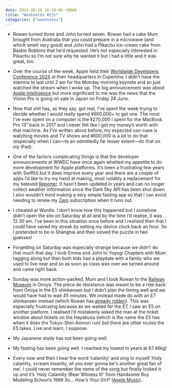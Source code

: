 ```yaml
---
date: 2024-06-18 10:20:00 +0900
title: "Weeknotes #231"
categories: ["weeknotes"]
---
```


- Rowan turned three and John turned seven. Rowan had a cake Mum brought from Australia that you could prepare in a microwave (and which smelt very good) and John had a Pikachu ice-cream cake from Baskin Robbins that he’d requested. He’s not especially interested in Pikachu so I’m not sure why he wanted it but I had a little and it was great, too.

- Over the course of the week, Apple held their [Worldwide Developers Conference 2024](https://www.apple.com/newsroom/2024/06/wwdc24-highlights/) at their headquarters in Cupertino. I didn’t have the stamina to last until 2 am for the Monday morning keynote and so just watched the stream when I woke up. The big announcement was about [Apple Intelligence](https://www.apple.com/newsroom/2024/06/introducing-apple-intelligence-for-iphone-ipad-and-mac/) but more significant to me was the news that the Vision Pro is going on sale in Japan on Friday 24 June.

- Now that shit has, as they say, got real, I’ve spent the week trying to decide whether I would really spend ¥600,000+ to get one. The most I’ve ever spent on a computer is the ¥270,000 I spent for the MacBook Pro 13” back in 2017 and I never felt like I got my money’s worth with that machine. As I’ve written about before, my expected use-case is watching movies and TV shows and ¥600,000 is a lot to do that (especially when I can—to an admittedly far lesser extent—do that on my iPad).

- One of the factors complicating things is that the developer announcements at WWDC have once again whetted my appetite to do more development for Apple platforms. It’s been a frustrating few years with SwiftUI but it does improve every year and there are a couple of apps I’d like to try my hand at making, most notably a replacement for my beloved [Reporter](http://reporter-app.com). It hasn’t been updated in years and can no longer collect weather information since the Dark Sky API has been shut down. I also wouldn’t mind making a very simple fasting app so that I can avoid needing to renew my [Zero](https://zerolongevity.com) subscription when it runs out.

- I cheated at Wordle. I don’t know how this happened but I somehow didn’t open the site on Saturday at all and by the time I’d realise, it was 12.30 am. I’ve been in this situation once before and I realised then that I could have saved my streak by setting my device clock back an hour. So I pretended to be in Shanghai and then solved the puzzle in two guesses!

- Forgetting on Saturday was especially strange because we didn’t do that much that day. I took Emma and John to Yoyogi Chapters with Mum tagging along but then both kids had a playdate with a family who we used to live near and so as soon as class was over we turned around and came right back.

- Sunday was more action-packed. Mum and I took Rowan to the [Railway Museum](https://www.railway-museum.jp) in Omiya. The pièce de résistance was meant to be a ride back from Omiya in the E5 shinkansen but I didn’t plan the timing well and we would have had to wait 45 minutes. We instead made do with an E7 shinkansen instead (which Rowan has [already ridden](https://updates.inqk.net/post/1715084400.html)). This was especially frustrating because as we waited for the E7, I saw an E5 on another platform. I realised I’d mistakenly asked the man at the ticket window about tickets on the Hayabusa (which is the name the E5 has when it does the Tokyo-Shin-Aomori run) but there are other routes the E5 takes. Live and learn, I suppose.

- My Japanese study has not been going well.

- My fasting has been going well. I reached my lowest in years at 67.46kg!

- Every now and then I hear the word ‘calamity’ and sing to myself ‘Holy calamity, scream insanity, all you ever gonna be's another great fan of me’. I could never remember the name of the song but finally looked it up and it’s 'Holy Calamity (Bear Witness II)' from Handsome Boy Modeling School’s 1999 _So... How’s Your Girl?_ ([Apple Music](https://music.apple.com/us/album/holy-calamity-bear-witness-ii-feat-dj-shadow-dj-quest/1607689963?i=1607689971)).
